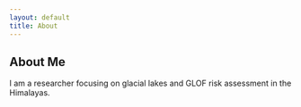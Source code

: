 ```yaml
---
layout: default
title: About
---
```


## About Me

I am a researcher focusing on glacial lakes and GLOF risk assessment in the Himalayas.
